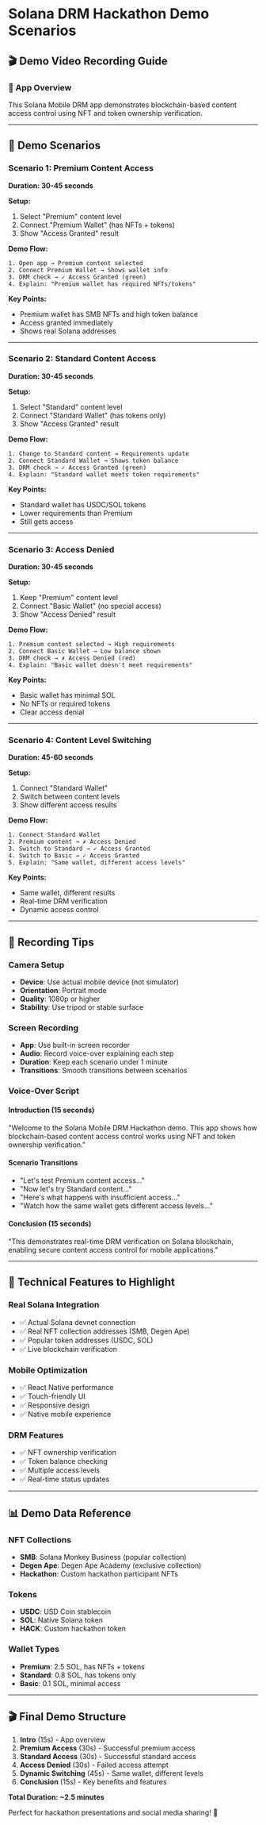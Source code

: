# Solana DRM Hackathon Demo Scenarios

## 🎬 Demo Video Recording Guide

### 📱 App Overview

This Solana Mobile DRM app demonstrates blockchain-based content access control using NFT and token ownership verification.

---

## 🎯 Demo Scenarios

### Scenario 1: Premium Content Access

**Duration: 30-45 seconds**

**Setup:**

1. Select "Premium" content level
2. Connect "Premium Wallet" (has NFTs + tokens)
3. Show "Access Granted" result

**Demo Flow:**

```
1. Open app → Premium content selected
2. Connect Premium Wallet → Shows wallet info
3. DRM check → ✓ Access Granted (green)
4. Explain: "Premium wallet has required NFTs/tokens"
```

**Key Points:**

- Premium wallet has SMB NFTs and high token balance
- Access granted immediately
- Shows real Solana addresses

---

### Scenario 2: Standard Content Access

**Duration: 30-45 seconds**

**Setup:**

1. Select "Standard" content level
2. Connect "Standard Wallet" (has tokens only)
3. Show "Access Granted" result

**Demo Flow:**

```
1. Change to Standard content → Requirements update
2. Connect Standard Wallet → Shows token balance
3. DRM check → ✓ Access Granted (green)
4. Explain: "Standard wallet meets token requirements"
```

**Key Points:**

- Standard wallet has USDC/SOL tokens
- Lower requirements than Premium
- Still gets access

---

### Scenario 3: Access Denied

**Duration: 30-45 seconds**

**Setup:**

1. Keep "Premium" content level
2. Connect "Basic Wallet" (no special access)
3. Show "Access Denied" result

**Demo Flow:**

```
1. Premium content selected → High requirements
2. Connect Basic Wallet → Low balance shown
3. DRM check → ✗ Access Denied (red)
4. Explain: "Basic wallet doesn't meet requirements"
```

**Key Points:**

- Basic wallet has minimal SOL
- No NFTs or required tokens
- Clear access denial

---

### Scenario 4: Content Level Switching

**Duration: 45-60 seconds**

**Setup:**

1. Connect "Standard Wallet"
2. Switch between content levels
3. Show different access results

**Demo Flow:**

```
1. Connect Standard Wallet
2. Premium content → ✗ Access Denied
3. Switch to Standard → ✓ Access Granted
4. Switch to Basic → ✓ Access Granted
5. Explain: "Same wallet, different access levels"
```

**Key Points:**

- Same wallet, different results
- Real-time DRM verification
- Dynamic access control

---

## 🎥 Recording Tips

### Camera Setup

- **Device**: Use actual mobile device (not simulator)
- **Orientation**: Portrait mode
- **Quality**: 1080p or higher
- **Stability**: Use tripod or stable surface

### Screen Recording

- **App**: Use built-in screen recorder
- **Audio**: Record voice-over explaining each step
- **Duration**: Keep each scenario under 1 minute
- **Transitions**: Smooth transitions between scenarios

### Voice-Over Script

#### Introduction (15 seconds)

"Welcome to the Solana Mobile DRM Hackathon demo. This app shows how blockchain-based content access control works using NFT and token ownership verification."

#### Scenario Transitions

- "Let's test Premium content access..."
- "Now let's try Standard content..."
- "Here's what happens with insufficient access..."
- "Watch how the same wallet gets different access levels..."

#### Conclusion (15 seconds)

"This demonstrates real-time DRM verification on Solana blockchain, enabling secure content access control for mobile applications."

---

## 🔧 Technical Features to Highlight

### Real Solana Integration

- ✅ Actual Solana devnet connection
- ✅ Real NFT collection addresses (SMB, Degen Ape)
- ✅ Popular token addresses (USDC, SOL)
- ✅ Live blockchain verification

### Mobile Optimization

- ✅ React Native performance
- ✅ Touch-friendly UI
- ✅ Responsive design
- ✅ Native mobile experience

### DRM Features

- ✅ NFT ownership verification
- ✅ Token balance checking
- ✅ Multiple access levels
- ✅ Real-time status updates

---

## 📊 Demo Data Reference

### NFT Collections

- **SMB**: Solana Monkey Business (popular collection)
- **Degen Ape**: Degen Ape Academy (exclusive collection)
- **Hackathon**: Custom hackathon participant NFTs

### Tokens

- **USDC**: USD Coin stablecoin
- **SOL**: Native Solana token
- **HACK**: Custom hackathon token

### Wallet Types

- **Premium**: 2.5 SOL, has NFTs + tokens
- **Standard**: 0.8 SOL, has tokens only
- **Basic**: 0.1 SOL, minimal access

---

## 🎬 Final Demo Structure

1. **Intro** (15s) - App overview
2. **Premium Access** (30s) - Successful premium access
3. **Standard Access** (30s) - Successful standard access
4. **Access Denied** (30s) - Failed access attempt
5. **Dynamic Switching** (45s) - Same wallet, different levels
6. **Conclusion** (15s) - Key benefits and features

**Total Duration: ~2.5 minutes**

Perfect for hackathon presentations and social media sharing! 🚀
